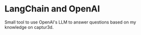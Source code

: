 # LangChain and OpenAI

Small tool to use OpenAI's LLM to answer questions based on my knowledge on captur3d.
